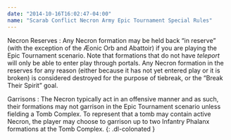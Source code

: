 ```yaml
---
date: "2014-10-16T16:02:47-04:00"
name: "Scarab Conflict Necron Army Epic Tournament Special Rules"
---
```

Necron Reserves
: Any Necron formation may be held back <q>in reserve</q> (with the exception of the &AElig;onic Orb and Abattoir) if you are playing the Epic Tournament scenario. Note that formations that do not have _teleport_ will only be able to enter play through portals. Any Necron formation in the reserves for any reason (either because it has not yet entered play or it is broken) is considered destroyed for the purpose of tiebreak, or the <q>Break Their Spirit</q> goal.

Garrisons
: The Necron typically act in an offensive manner and as such, their formations may not garrison in the Epic Tournament scenario unless fielding a Tomb Complex. To represent that a tomb may contain active Necron, the player may choose to garrison up to two Infantry Phalanx formations at the Tomb Complex.
{: .dl-colonated }